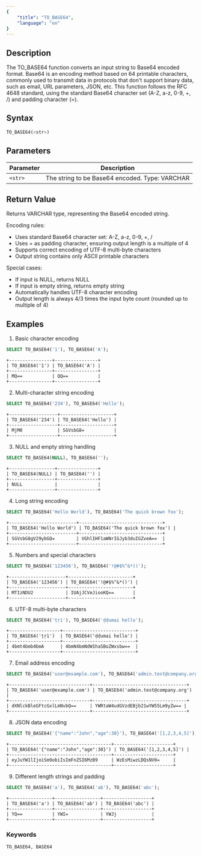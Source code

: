 ```yaml
---
{
    "title": "TO_BASE64",
    "language": "en"
}
---
```


## Description

The TO_BASE64 function converts an input string to Base64 encoded format. Base64 is an encoding method based on 64 printable characters, commonly used to transmit data in protocols that don't support binary data, such as email, URL parameters, JSON, etc. This function follows the RFC 4648 standard, using the standard Base64 character set (A-Z, a-z, 0-9, +, /) and padding character (=).

## Syntax

```sql
TO_BASE64(<str>)
```

## Parameters
| Parameter | Description |
| --------- | ---------------------------------------------- |
| `<str>` | The string to be Base64 encoded. Type: VARCHAR |

## Return Value

Returns VARCHAR type, representing the Base64 encoded string.

Encoding rules:
- Uses standard Base64 character set: A-Z, a-z, 0-9, +, /
- Uses = as padding character, ensuring output length is a multiple of 4
- Supports correct encoding of UTF-8 multi-byte characters
- Output string contains only ASCII printable characters

Special cases:
- If input is NULL, returns NULL
- If input is empty string, returns empty string
- Automatically handles UTF-8 character encoding
- Output length is always 4/3 times the input byte count (rounded up to multiple of 4)

## Examples

1. Basic character encoding
```sql
SELECT TO_BASE64('1'), TO_BASE64('A');
```
```text
+----------------+----------------+
| TO_BASE64('1') | TO_BASE64('A') |
+----------------+----------------+
| MQ==           | QQ==           |
+----------------+----------------+
```

2. Multi-character string encoding
```sql
SELECT TO_BASE64('234'), TO_BASE64('Hello');
```
```text
+------------------+--------------------+
| TO_BASE64('234') | TO_BASE64('Hello') |
+------------------+--------------------+
| MjM0             | SGVsbG8=           |
+------------------+--------------------+
```

3. NULL and empty string handling
```sql
SELECT TO_BASE64(NULL), TO_BASE64('');
```
```text
+-----------------+---------------+
| TO_BASE64(NULL) | TO_BASE64('') |
+-----------------+---------------+
| NULL            |               |
+-----------------+---------------+
```

4. Long string encoding
```sql
SELECT TO_BASE64('Hello World'), TO_BASE64('The quick brown fox');
```
```text
+-------------------------+-------------------------------+
| TO_BASE64('Hello World') | TO_BASE64('The quick brown fox') |
+-------------------------+-------------------------------+
| SGVsbG8gV29ybGQ=        | VGhlIHF1aWNrIGJyb3duIGZveA==  |
+-------------------------+-------------------------------+
```

5. Numbers and special characters
```sql
SELECT TO_BASE64('123456'), TO_BASE64('!@#$%^&*()');
```
```text
+---------------------+------------------------+
| TO_BASE64('123456') | TO_BASE64('!@#$%^&*()') |
+---------------------+------------------------+
| MTIzNDU2            | IUAjJCVeJiooKQ==       |
+---------------------+------------------------+
```

6. UTF-8 multi-byte characters
```sql
SELECT TO_BASE64('ṭṛì'), TO_BASE64('ḍḍumai hello');
```
```text
+-------------------+---------------------------+
| TO_BASE64('ṭṛì')  | TO_BASE64('ḍḍumai hello') |
+-------------------+---------------------------+
| 4bmt4bmb4bmA      | 4bmN4bmNdW1haSBoZWxsbw==  |
+-------------------+---------------------------+
```

7. Email address encoding
```sql
SELECT TO_BASE64('user@example.com'), TO_BASE64('admin.test@company.org');
```
```text
+------------------------------+-----------------------------------+
| TO_BASE64('user@example.com') | TO_BASE64('admin.test@company.org') |
+------------------------------+-----------------------------------+
| dXNlckBleGFtcGxlLmNvbQ==     | YWRtaW4udGVzdEBjb21wYW55Lm9yZw== |
+------------------------------+-----------------------------------+
```

8. JSON data encoding
```sql
SELECT TO_BASE64('{"name":"John","age":30}'), TO_BASE64('[1,2,3,4,5]');
```
```text
+--------------------------------------+----------------------+
| TO_BASE64('{"name":"John","age":30}') | TO_BASE64('[1,2,3,4,5]') |
+--------------------------------------+----------------------+
| eyJuYW1lIjoiSm9obiIsImFnZSI6MzB9     | WzEsMiwzLDQsNV0=     |
+--------------------------------------+----------------------+
```

9. Different length strings and padding
```sql
SELECT TO_BASE64('a'), TO_BASE64('ab'), TO_BASE64('abc');
```
```text
+----------------+-----------------+------------------+
| TO_BASE64('a') | TO_BASE64('ab') | TO_BASE64('abc') |
+----------------+-----------------+------------------+
| YQ==           | YWI=            | YWJj             |
+----------------+-----------------+------------------+
```

### Keywords

    TO_BASE64, BASE64